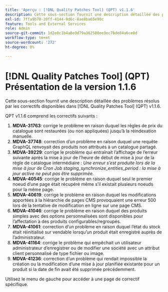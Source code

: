 ```yaml
---
title: 'Aperçu : [!DNL Quality Patches Tool] (QPT) v1.1.6'
description: Cette sous-section fournit une description détaillée des problèmes résolus par les correctifs disponibles dans [!DNL Quality Patches Tool] (QPT) v1.1.6.
exl-id: 7ffa9b78-20ff-4144-9d6c-8ae8ba65e90c
feature: Tools and External Services
role: Admin
source-git-commit: 1d2e0c1b4a8e3d79a362500ee3ec7bde84a6ce0d
workflow-type: tm+mt
source-wordcount: '272'
ht-degree: 0%

---
```


# [!DNL Quality Patches Tool] (QPT) Présentation de la version 1.1.6

Cette sous-section fournit une description détaillée des problèmes résolus par les correctifs disponibles dans [!DNL Quality Patches Tool] (QPT) v1.1.6.

QPT v1.1.6 comprend les correctifs suivants :

1. **MDVA-31763**: corrige le problème en raison duquel les règles de prix du catalogue sont restaurées (ou non appliquées) jusqu’à la réindexation manuelle.
1. **MDVA-37748**: correction d’un problème en raison duquel une requête GraphQL renvoyait des produits non attribués à un catalogue partagé.
1. **MDVA-39229**: corrige le problème qui entraînait l’affichage de l’erreur suivante après la mise à jour de l’heure de début de mise à jour de la règle de catalogue intermédiaire : *Une erreur s’est produite lors de la mise à jour de Cron Job staging_synchronize_entities_period : la mise à jour active ne peut pas être supprimée.*
1. **MDVA-40545**: corrige le problème en raison duquel seul le premier noeud d’une page était récupéré même s’il existait plusieurs noeuds pour la même page.
1. **MDVA-40619**: corrige le problème en raison duquel les modifications apportées à la hiérarchie de pages CMS provoquaient une erreur 500 lors de la tentative de modification en ligne sur une page CMS.
1. **MDVA-41046**: corrige le problème en raison duquel des produits simples avec des options personnalisées sont disponibles pour l’affectation à des produits configurables/regroupés.
1. **MDVA-41061**: correction d’un problème en raison duquel l’état du stock était réinitialisé sur vendable lorsqu’un produit était enregistré auprès de l’administrateur.
1. **MDVA-41164**: corrige le problème qui empêchait un utilisateur administrateur d’enregistrer ou de modifier une société avec un attribut client personnalisé de type fichier ou image.
1. **MDVA-41236**: correction d’un problème qui rendait impossible la création ou la modification d’une mise à jour planifiée existante pour un produit si la date de fin avait été supprimée précédemment.

Utilisez le menu de gauche pour accéder à une page de correctif spécifique.
